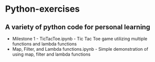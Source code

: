 # Python-exercises

## A variety of python code for personal learning

* Milestone 1 - TicTacToe.ipynb - Tic Tac Toe game utilizing multiple functions and lambda functions
* Map, Filter, and Lambda functions.ipynb - Simple demonstration of using map, filter and lambda functions 
